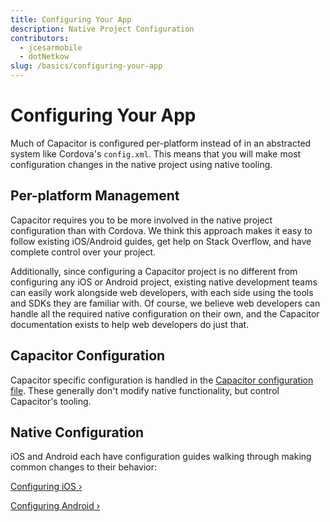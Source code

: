 ```yaml
---
title: Configuring Your App
description: Native Project Configuration
contributors:
  - jcesarmobile
  - dotNetkow
slug: /basics/configuring-your-app
---
```


# Configuring Your App

Much of Capacitor is configured per-platform instead of in an abstracted system like Cordova's `config.xml`. This means that you will make most configuration changes in the native project using native tooling.

## Per-platform Management

Capacitor requires you to be more involved in the native project configuration than with Cordova. We think this approach makes it easy to follow existing iOS/Android guides, get help on Stack Overflow, and have complete control over your project.

Additionally, since configuring a Capacitor project is no different from configuring any iOS or Android project, existing native development teams can easily work alongside web developers, with each side using the tools and SDKs they are familiar with. Of course, we believe web developers can handle all the required native configuration on their own, and the Capacitor documentation exists to help web developers do just that.

## Capacitor Configuration

Capacitor specific configuration is handled in the [Capacitor configuration file](/main/reference/config.md). These generally don't modify native functionality, but control Capacitor's tooling.

## Native Configuration

iOS and Android each have configuration guides walking through making common changes to their behavior:

[Configuring iOS &#8250;](/main/ios/configuration.md)

[Configuring Android &#8250;](/main/android/configuration.md)
